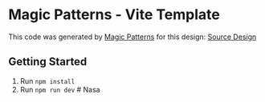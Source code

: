 # Magic Patterns - Vite Template

This code was generated by [Magic Patterns](https://magicpatterns.com) for this design: [Source Design](https://www.magicpatterns.com/c/fdwbzykshszpqfcx5gf8dv)

## Getting Started

1. Run `npm install`
2. Run `npm run dev`
#   N a s a  
 